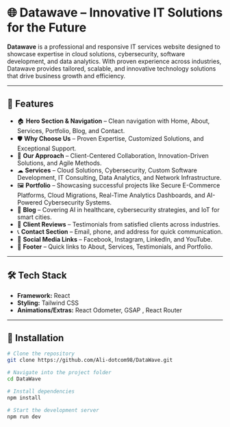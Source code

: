# 🌐 Datawave – Innovative IT Solutions for the Future  

**Datawave** is a professional and responsive IT services website designed to showcase expertise in cloud solutions, cybersecurity, software development, and data analytics. With proven experience across industries, Datawave provides tailored, scalable, and innovative technology solutions that drive business growth and efficiency.  

---

## 🌟 Features  

- 🏠 **Hero Section & Navigation** – Clean navigation with Home, About, Services, Portfolio, Blog, and Contact.  
- 🛡 **Why Choose Us** – Proven Expertise, Customized Solutions, and Exceptional Support.  
- 🤝 **Our Approach** – Client-Centered Collaboration, Innovation-Driven Solutions, and Agile Methods.  
- ☁ **Services** – Cloud Solutions, Cybersecurity, Custom Software Development, IT Consulting, Data Analytics, and Network Infrastructure.  
- 🖼 **Portfolio** – Showcasing successful projects like Secure E-Commerce Platforms, Cloud Migrations, Real-Time Analytics Dashboards, and AI-Powered Cybersecurity Systems.  
- 📰 **Blog** – Covering AI in healthcare, cybersecurity strategies, and IoT for smart cities.  
- 💬 **Client Reviews** – Testimonials from satisfied clients across industries.  
- 📞 **Contact Section** – Email, phone, and address for quick communication.  
- 🔗 **Social Media Links** – Facebook, Instagram, LinkedIn, and YouTube.  
- 🦶 **Footer** – Quick links to About, Services, Testimonials, and Portfolio.  

---

## 🛠 Tech Stack  

- **Framework:** React  
- **Styling:** Tailwind CSS  
- **Animations/Extras:** React Odometer, GSAP , React Router  

---

## 🚀 Installation  

```bash
# Clone the repository
git clone https://github.com/Ali-dotcom98/DataWave.git

# Navigate into the project folder
cd DataWave

# Install dependencies
npm install

# Start the development server
npm run dev
```
